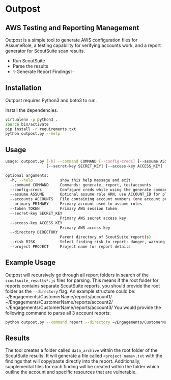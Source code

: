 # Outpost
## AWS Testing and Reporting Management

Outpost is a simple tool to generate AWS configuration files for AssumeRole, a testing capability for verifying accounts work, and a report generator for ScoutSuite scan results.

- Run ScoutSuite
- Parse the results
- ✨Generate Report Findings✨

## Installation

Outpost requires Python3 and boto3 to run.

Install the dependencies.

```sh
virtualenv -p python3 .
source bin/activate
pip install -r requirements.txt
python outpost.py --help
```

## Usage

```sh
usage: outpost.py [-h] --command COMMAND [--config-creds] [--assume ASSUME] [--accounts ACCOUNTS] [--primary PRIMARY] [--token TOKEN]
                  [--secret-key SECRET_KEY] [--access-key ACCESS_KEY] [--directory DIRECTORY] [--risk RISK] [--project PROJECT]

optional arguments:
  -h, --help            show this help message and exit
  --command COMMAND     Commands: generate, report, testaccounts
  --config-creds        Configure creds while using the generate command
  --assume ASSUME       Optional assume role ARN, use ACCOUNT_ID for placeholder. (i.e. arn:aws:iam::ACCOUNT_ID:role/ROLENAME
  --accounts ACCOUNTS   File containing account numbers (one account per line)
  --primary PRIMARY     Primary account used to assume roles
  --token TOKEN         Primary AWS session token
  --secret-key SECRET_KEY
                        Primary AWS secret access key
  --access-key ACCESS_KEY
                        Primary AWS access key
  --directory DIRECTORY
                        Parent directory of ScoutSuite report(s)
  --risk RISK           Select finding risk to report: danger, warning
  --project PROJECT     Project name for report details
```

## Example Usage
Outpost will recursively go through all report folders in search of the `scoutsuite_results*.js` files for parsing. This means if the root folder for reports contains separate ScoutSuite reports, you should provide the root folder as the `--directory` flag.
An example structure could be:
~/Engagements/CustomerName/reports/account1/
~/Engagements/CustomerName/reports/account2/
~/Engagements/CustomerName/reports/account3/
You would provide the following command to parse all 3 account reports:
```sh
python outpost.py --command report --directory ~/Engagements/CustomerName/reports/ --project Customer_2022-123
```

## Results
The tool creates a folder called `data_archive` within the root folder of the ScoutSuite results. It will generate a file called `<project name>.txt` with the findings that will copy/paste directly into the report. Additionally, supplemental files for each finding will be created within the folder which outline the account and specific resources that are vulnerable. 

